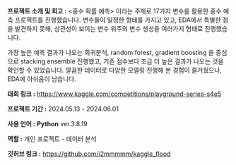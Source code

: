 **프로젝트 소개 및 회고 :** <홍수 확률 예측> 이라는 주제로 17가지 변수를 활용한 홍수 예측 프로젝트를 진행했습니다. 변수들이 일정한 형태를 가지고 있고, EDA에서 특별한 점을 발견하지 못해, 상관성이 보이는 변수 위주의 변수 생성을 여러가지 형태로 진행했습니다.

가장 높은 예측 결과가 나오는 회귀분석, random forest, gradient boosting 을 중심으로 stacking ensemble 진행했고, 기존 점수보다 조금 더 높은 결과가 나오는 것을 확인할 수 있었습니다. 깔끔한 데이터로 다양한 모델링 진행해 본 경험이 즐거웠으나, EDA에 아쉬움이 남습니다.  

**대회 링크 :** https://www.kaggle.com/competitions/playground-series-s4e5

**프로젝트 기간 :** 2024.05.13 - 2024.06.01

**사용 언어 :**  **Python** ver.3.8.19

**역할 :** 개인 프로젝트 - 데이터 분석

**깃허브 링크 :** https://github.com/i2mmmmm/kaggle_flood
